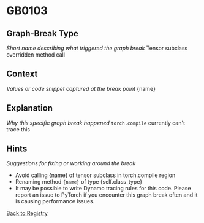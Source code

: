 # GB0103

## Graph-Break Type
*Short name describing what triggered the graph break*
Tensor subclass overridden method call

## Context
*Values or code snippet captured at the break point*
{name}

## Explanation
*Why this specific graph break happened*
`torch.compile` currently can't trace this

## Hints
*Suggestions for fixing or working around the break*
- Avoid calling {name} of tensor subclass in torch.compile region
- Renaming method `{name}` of type {self.class_type}
- It may be possible to write Dynamo tracing rules for this code. Please report an issue to PyTorch if you encounter this graph break often and it is causing performance issues.



[Back to Registry](../index.md)
